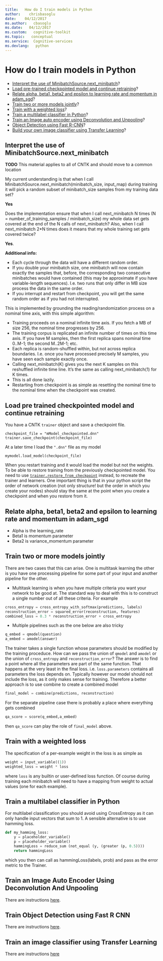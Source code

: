 ```yaml
---
title:   How do I train models in Python
author:    chrisbasoglu
date:    04/12/2017
ms.author:   cbasoglu
ms.date:   04/12/2017
ms.custom:   cognitive-toolkit
ms.topic:   conceptual
ms.service:  Cognitive-services
ms.devlang:   python
---
```


# How do I train models in Python

 * [Interpret the use of MinibatchSource.next_minibatch](#interpret-the-use-of-minibatchsourcenextminibatch)?
 * [Load pre-trained checkpointed model and continue retraining](#load-pre-trained-checkpointed-model-and-continue-retraining)?
 * [Relate alpha, beta1, beta2 and epsilon to learning rate and momentum in adam_sgd](#relate-alpha-beta1-beta2-and-epsilon-to-learning-rate-and-momentum-in-adamsgd)?
 * [Train two or more models jointly](#train-two-or-more-models-jointly)?
 * [Train with a weighted loss](#train-with-a-weighted-loss)?
 * [Train a multilabel classifier in Python](#train-a-multilabel-classifier-in-python)? 
 * [Train an Image auto encoder using Deconvolution and Unpooling](#train-an-image-auto-encoder-using-deconvolution-and-unpooling)?
 * [Object Detection using Fast R-CNN](#train-object-detection-using-fast-r-cnn)?
 * [Build your own image classifier using Transfer Learning](#train-an-image-classifier-using-transfer-learning)?

## Interpret the use of MinibatchSource.next_minibatch

**TODO** This material applies to all of CNTK and should move to a common location

My current understanding is that when I call MinibatchSource.next_minibatch(minibatch_size, input_map) during training it will pick a random subset of minibatch_size samples from my training data set?

**Yes**

Does the implementation ensure that when I call next_minibatch N times (N = number_of_training_samples / minibatch_size) my whole data set gets covered at the end of the N calls of next_minibatch? Also, when I call next_minibatch 2*N times does it means that my whole training set gets covered twice?

**Yes**.

**Additional info:**
* Each cycle through the data will have a different random order.
* If you double your minibatch size, one minibatch will now contain exactly the samples that, before, the corresponding two consecutive minibatches would have contained (this may be approximate if you have variable-length sequences). I.e. two runs that only differ in MB size process the data in the same order.
* If you interrupt and restart from checkpoint, you will get the same random order as if you had not interrupted.

This is implemented by grounding the reading/randomization process on a nominal time axis, with this simple algorithm:

* Training proceeds on a nominal infinite time axis. If you fetch a MB of size 256, the nominal time progresses by 256.
* The training corpus is replicated an infinite number of times on this time axis. If you have M samples, then the first replica spans nominal time 0..M-1; the second M..2M-1; etc.
* Each replica is random-shuffled within, but not across replica boundaries. I.e. once you have processed precisely M samples, you have seen each sample exactly once.
* Calling next_minibatch(K) gives you the next K samples on this reshuffled infinite time line. It’s the same as calling next_minibatch(1) for K times.
* This is all done lazily.
* Restarting from checkpoint is as simple as resetting the nominal time to the nominal time when the checkpoint was created.

## Load pre trained checkpointed model and continue retraining

You have a CNTK `trainer` object and save a checkpoint file.
  
    checkpoint_file = "mModel_checkpointed.dnn"
    trainer.save_checkpoint(checkpoint_file)

At a later time I load the `".dnn"` file as my model

    mymodel.load_model(checkpoint_file)

When you restart training and it would load the model but not the weights. To be able to restore training from the previously checkpointed model. You need to use [`trainer.restore_from_checkpoint`](https://cntk.ai/pythondocs/cntk.trainer.html?highlight=restore_from_checkpoint#cntk.trainer.Trainer.restore_from_checkpoint) instead, to recreate the trainer and learners. One important thing is that in your python script the order of network creation (not only structure! but the order in which you create your nodes) should stay the same at the point when you create a checkpoint and when you restore from it.

## Relate alpha, beta1, beta2 and epsilon to learning rate and momentum in adam_sgd

* Alpha is the learning_rate
* Beta1 is momentum parameter
* Beta2 is variance_momentum parameter

## Train two or more models jointly

There are two cases that this can arise. One is multitask learning the other is you have one processing pipeline for some part of your input and another pipeline for the other. 

  * Multitask learning is when you have multiple criteria you want your network to be good at. The standard way to deal with this is to construct a single number out of all these criteria. For example
```python
cross_entropy = cross_entropy_with_softmax(predictions, labels)
reconstruction_error = squared_error(reconstruction, features)
combined_loss = 0.3 * reconstruction_error + cross_entropy
```
  * Multiple pipelines such as the one below are also tricky 
```python
q_embed = qmodel(question)
a_embed = amodel(answer)
```

The trainer takes a single function whose parameters should be modified by the training proceduce. How can we pass the union of `qmodel` and `amodel` or the union of `cross_entropy` and `reconstruction_error`? The answer is to find a point where all the parameters are part of the same function. That happens at the very least in the final loss.
i.e. `loss.parameters` contains all parameters the loss depends on. Typically however our model should not 
include the loss, as it only makes sense for training. Therefore a better approach is to use combine to create a combined model
```python 
final_model = combine(predictions, reconstruction)
```
For the separate pipeline case there is probably a place where everything gets combined
```python 
qa_score = score(q_embed,a_embed)
```
then `qa_score` can play the role of `final_model` above.

## Train with a weighted loss

The specification of a per-example weight in the loss is as simple as
```python
weight = input_variable((1))
weighted_loss = weight * loss
```
where `loss` is any builtin or user-defined loss function. Of course during training each minibatch will need to have a mapping from weight to actual values (one for each example).

## Train a multilabel classifier in Python

For multilabel classification you should avoid using CrossEntropy as it can only handle input vectors that sum to 1. A sensible alternative is to use hamming loss.

```python
def my_hamming_loss:
    y = placeholder_variable()
    p = placeholder_variable()
    hammingLoss = reduce_sum (not_equal (y, (greater (p, 0.5))))
    return hammingLoss 
```
which you then can call as hammingLoss(labels, prob) and pass as the error metric to the Trainer.

## Train an Image Auto Encoder Using Deconvolution And Unpooling

There are instructions [here](./Image-Auto-Encoder-Using-Deconvolution-And-Unpooling.md).

## Train Object Detection using Fast R CNN

There are instructions [here](./Object-Detection-using-Fast-R-CNN.md).

## Train an image classifier using Transfer Learning

There are instructions [here](./Build-your-own-image-classifier-using-Transfer-Learning.md)
